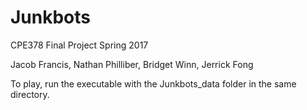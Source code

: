 # Junkbots
CPE378 Final Project Spring 2017

Jacob Francis,
Nathan Philliber,
Bridget Winn,
Jerrick Fong

To play, run the executable with the Junkbots_data folder in the same directory.
